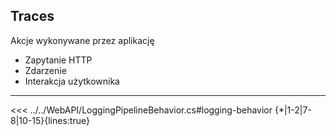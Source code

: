 ## Traces
Akcje wykonywane przez aplikację

- Zapytanie HTTP
- Zdarzenie
- Interakcja użytkownika

---
<<< ../../WebAPI/LoggingPipelineBehavior.cs#logging-behavior {*|1-2|7-8|10-15}{lines:true}
